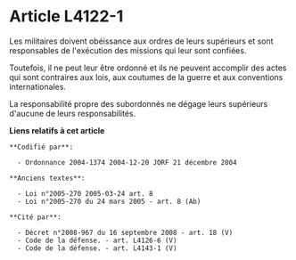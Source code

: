 # Article L4122-1

Les militaires doivent obéissance aux ordres de leurs supérieurs et sont responsables de l'exécution des missions qui leur
sont confiées.

Toutefois, il ne peut leur être ordonné et ils ne peuvent accomplir des actes qui sont contraires aux lois, aux coutumes de
la guerre et aux conventions internationales.

La responsabilité propre des subordonnés ne dégage leurs supérieurs d'aucune de leurs responsabilités.

**Liens relatifs à cet article**

	**Codifié par**:

	  - Ordonnance 2004-1374 2004-12-20 JORF 21 décembre 2004

	**Anciens textes**:

	  - Loi n°2005-270 2005-03-24 art. 8
	  - Loi n°2005-270 du 24 mars 2005 - art. 8 (Ab)

	**Cité par**:

	  - Décret n°2008-967 du 16 septembre 2008 - art. 18 (V)
	  - Code de la défense. - art. L4126-6 (V)
	  - Code de la défense. - art. L4143-1 (V)
